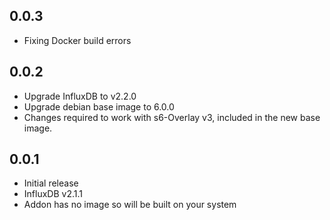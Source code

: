 <!-- https://developers.home-assistant.io/docs/add-ons/presentation#keeping-a-changelog -->

## 0.0.3
- Fixing Docker build errors

## 0.0.2
- Upgrade InfluxDB to v2.2.0
- Upgrade debian base image to 6.0.0
- Changes required to work with s6-Overlay v3, included in the new base image.

## 0.0.1

- Initial release
- InfluxDB v2.1.1
- Addon has no image so will be built on your system
